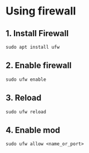 # Using firewall

## 1. Install Firewall

```
sudo apt install ufw
```

## 2. Enable firewall

```
sudo ufw enable
```

## 3. Reload

```
sudo ufw reload
```

## 4. Enable mod

```
sudo ufw allow <name_or_port>
```